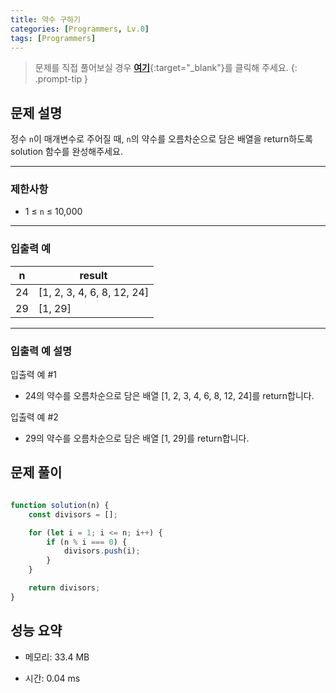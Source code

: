 ```yaml
---
title: 약수 구하기
categories: [Programmers, Lv.0]
tags: [Programmers]
---
```


> 문제를 직접 풀어보실 경우 [**여기**](https://school.programmers.co.kr/learn/courses/30/lessons/120897){:target="_blank"}를 클릭해 주세요.
{: .prompt-tip }

## 문제 설명

<p>정수 <code>n</code>이 매개변수로 주어질 때, <code>n</code>의 약수를 오름차순으로 담은 배열을 return하도록 solution 함수를 완성해주세요.</p>

<hr>

### 제한사항

<ul>
<li>1 ≤ <code>n</code> ≤ 10,000</li>
</ul>

<hr>

### 입출력 예
<div class="table-wrapper"><table>
        <thead><tr>
<th>n</th>
<th>result</th>
</tr>
</thead>
        <tbody><tr>
<td>24</td>
<td>[1, 2, 3, 4, 6, 8, 12, 24]</td>
</tr>
<tr>
<td>29</td>
<td>[1, 29]</td>
</tr>
</tbody>
      </table></div>
<hr>

### 입출력 예 설명

<p>입출력 예 #1</p>

<ul>
<li>24의 약수를 오름차순으로 담은 배열 [1, 2, 3, 4, 6, 8, 12, 24]를 return합니다.</li>
</ul>

<p>입출력 예 #2</p>

<ul>
<li>29의 약수를 오름차순으로 담은 배열 [1, 29]를 return합니다.</li>
</ul>


## 문제 풀이

```js

function solution(n) {
    const divisors = [];

    for (let i = 1; i <= n; i++) {
        if (n % i === 0) {
            divisors.push(i);
        }
    }

    return divisors;
}

```

## 성능 요약

- 메모리: 33.4 MB

- 시간: 0.04 ms

